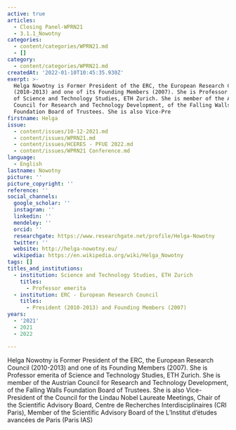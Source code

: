 ```yaml
---
active: true
articles:
  - Closing Panel-WPRN21
  - 3.1.1_Nowotny
categories:
  - content/categories/WPRN21.md
  - []
category:
  - content/categories/WPRN21.md
createdAt: '2022-01-10T10:45:35.930Z'
exerpt: >-
  Helga Nowotny is Former President of the ERC, the European Research Council
  (2010-2013) and one of its Founding Members (2007). She is Professor emerita
  of Science and Technology Studies, ETH Zurich. She is member of the Austrian
  Council for Research and Technology Development, of the Falling Walls
  Foundation Board of Trustees. She is also Vice-Pre
firstname: Helga
issue:
  - content/issues/10-12-2021.md
  - content/issues/WPRN21.md
  - content/issues/HCERES - PFUE 2022.md
  - content/issues/WPRN21 Conference.md
language:
  - English
lastname: Nowotny
picture: ''
picture_copyright: ''
reference: ''
social_channels:
  google_scholar: ''
  instagram: ''
  linkedin: ''
  mendeley: ''
  orcid: ''
  researchgate: https://www.researchgate.net/profile/Helga-Nowotny
  twitter: ''
  website: http://helga-nowotny.eu/
  wikipedia: https://en.wikipedia.org/wiki/Helga_Nowotny
tags: []
titles_and_institutions:
  - institution: Science and Technology Studies, ETH Zurich
    titles:
      - Professor emerita
  - institution: ERC - European Research Council
    titles:
      - President (2010-2013) and Founding Members (2007)
years:
  - '2021'
  - 2021
  - 2022

---
```

Helga Nowotny is Former President of the ERC, the European Research Council (2010-2013) and one of its Founding Members (2007). She is Professor emerita of Science and Technology Studies, ETH Zurich. She is member of the Austrian Council for Research and Technology Development, of the Falling Walls Foundation Board of Trustees. She is also Vice-President of the Council for the Lindau Nobel Laureate Meetings, Chair of the Scientific Advisory Board, Centre de Recherches Interdisciplinaires (CRI Paris), Member of the Scientific Advisory Board of the L’Institut d’études avancées de Paris (Paris IAS)